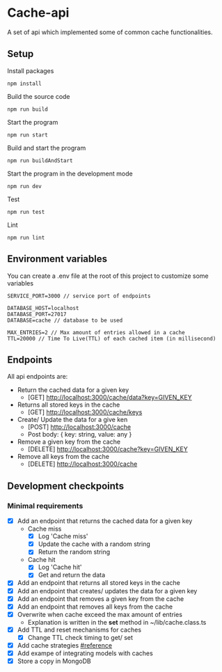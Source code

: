 # Cache-api
A set of api which implemented some of common cache functionalities.

## Setup
Install packages
```shell
npm install
```

Build the source code
```shell
npm run build
```

Start the program
```shell
npm run start
```

Build and start the program
```shell
npm run buildAndStart
```

Start the program in the development mode
```shell
npm run dev
```

Test
```shell
npm run test
```

Lint
```shell
npm run lint
```

## Environment variables
You can create a .env file at the root of this project to customize some variables

```
SERVICE_PORT=3000 // service port of endpoints

DATABASE_HOST=localhost
DATABASE_PORT=27017
DATABASE=cache // database to be used

MAX_ENTRIES=2 // Max amount of entries allowed in a cache
TTL=20000 // Time To Live(TTL) of each cached item (in millisecond)
```

## Endpoints
All api endpoints are:
- Return the cached data for a given key
    - [GET] [http://localhost:3000/cache/data?key=GIVEN_KEY](http://localhost:3000/cache/data?key=test)
- Returns all stored keys in the cache
    - [GET] [http://localhost:3000/cache/keys](http://localhost:3000/cache/keys)
- Create/ Update the data for a give ken
    - [POST] [http://localhost:3000/cache](http://localhost:3000/cache)
    - Post body: { key: string, value: any }
- Remove a given key from the cache
    - [DELETE] [http://localhost:3000/cache?key=GIVEN_KEY](http://localhost:3000/cache?key=GIVEN_KEY)
- Remove all keys from the cache
    - [DELETE] [http://localhost:3000/cache](http://localhost:3000/cache)

## Development checkpoints
### Minimal requirements
- [x] Add an endpoint that returns the cached data for a given key
    - Cache miss
        - [x] Log 'Cache miss'
        - [x] Update the cache with a random string
        - [x] Return the random string
    - Cache hit
        - [x] Log 'Cache hit'
        - [x] Get and return the data
- [x] Add an endpoint that returns all stored keys in the cache
- [x] Add an endpoint that creates/ updates the data for a given key
- [x] Add an endpoint that removes a given key from the cache
- [x] Add an endpoint that removes all keys from the cache
- [x] Overwrite when cache exceed the max amount of entries
    - Explanation is written in the **set** method in ~/lib/cache.class.ts
- [x] Add TTL and reset mechanisms for caches
    - [x] Change TTL check timing to get/ set
- [x] Add cache strategies [#reference](https://developers.google.com/web/tools/workbox/modules/workbox-strategies)
- [x] Add exampe of integrating models with caches
- [x] Store a copy in MongoDB
